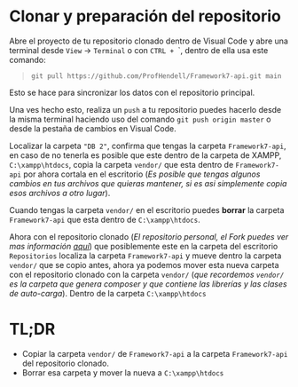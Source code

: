 # Clonar y preparación del repositorio

Abre el proyecto de tu repositorio clonado dentro de Visual Code y abre una terminal desde `View` -> `Terminal` o con `CTRL + `\`, dentro de ella usa este comando: 

> `git pull https://github.com/ProfHendell/Framework7-api.git main`

Esto se hace para sincronizar los datos con el repositorio principal.

Una ves hecho esto, realiza un `push` a tu repositorio puedes hacerlo desde la misma terminal haciendo uso del comando `git push origin master` o desde la pestaña de cambios en Visual Code.

Localizar la carpeta `"DB 2"`, confirma que tengas la carpeta `Framework7-api`, en caso de no tenerla es posible que este dentro de la carpeta de XAMPP, `C:\xampp\htdocs`, copia la carpeta `vendor/` que esta dentro de `Framework7-api` por ahora cortala en el escritorio (_Es posible que tengas algunos cambios en tus archivos que quieras mantener, si es asi simplemente copia esos archivos a otro lugar_).

Cuando tengas la carpeta `vendor/` en el escritorio puedes **borrar** la carpeta `Framework7-api` que esta dentro de `C:\xampp\htdocs`.

Ahora con el repositorio clonado (_El repositorio personal, el Fork puedes ver mas información [aquí](Instrucciones.md)_) que posiblemente este en la carpeta del escritorio `Repositorios` localiza la carpeta `Framework7-api` y mueve dentro la carpeta `vendor/` que se copio antes, ahora ya podemos mover esta nueva carpeta con el repositorio clonado con la carpeta `vendor/` (_que recordemos `vendor/` es la carpeta que genera composer y que contiene las librerías y las clases de auto-carga_). Dentro de la carpeta `C:\xampp\htdocs`

# TL;DR

- Copiar la carpeta `vendor/` de `Framework7-api` a la carpeta `Framework7-api` del repositorio clonado.
- Borrar esa carpeta y mover la nueva a `C:\xampp\htdocs`